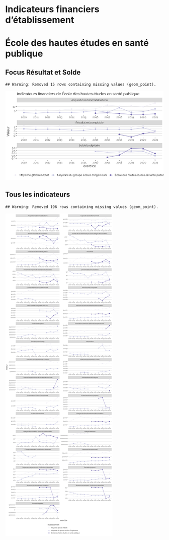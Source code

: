 Indicateurs financiers d’établissement
================

# École des hautes études en santé publique

## Focus Résultat et Solde

    ## Warning: Removed 15 rows containing missing values (geom_point).

![](école_des_hautes_études_en_santé_publique_files/figure-gfm/etab.focus-1.png)<!-- -->

## Tous les indicateurs

    ## Warning: Removed 196 rows containing missing values (geom_point).

![](école_des_hautes_études_en_santé_publique_files/figure-gfm/etab-1.png)<!-- -->
